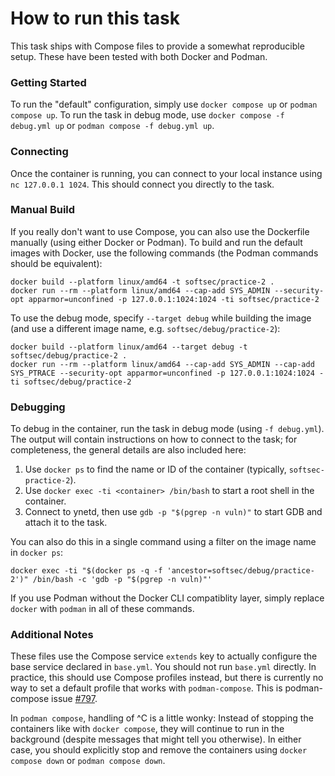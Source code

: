 # How to run this task

This task ships with Compose files to provide a somewhat reproducible setup. These have been tested with both Docker and Podman.

### Getting Started

To run the "default" configuration, simply use `docker compose up` or `podman compose up`.
To run the task in debug mode, use `docker compose -f debug.yml up` or `podman compose -f debug.yml up`.

### Connecting

Once the container is running, you can connect to your local instance using `nc 127.0.0.1 1024`.
This should connect you directly to the task.

### Manual Build

If you really don't want to use Compose, you can also use the Dockerfile manually (using either Docker or Podman).
To build and run the default images with Docker, use the following commands (the Podman commands should be equivalent):

    docker build --platform linux/amd64 -t softsec/practice-2 .
    docker run --rm --platform linux/amd64 --cap-add SYS_ADMIN --security-opt apparmor=unconfined -p 127.0.0.1:1024:1024 -ti softsec/practice-2

To use the debug mode, specify `--target debug` while building the image (and use a different image name, e.g. `softsec/debug/practice-2`):

    docker build --platform linux/amd64 --target debug -t softsec/debug/practice-2 .
    docker run --rm --platform linux/amd64 --cap-add SYS_ADMIN --cap-add SYS_PTRACE --security-opt apparmor=unconfined -p 127.0.0.1:1024:1024 -ti softsec/debug/practice-2

### Debugging

To debug in the container, run the task in debug mode (using `-f debug.yml`).
The output will contain instructions on how to connect to the task; for completeness, the general details are also included here:

 1. Use `docker ps` to find the name or ID of the container (typically, `softsec-practice-2`).
 2. Use `docker exec -ti <container> /bin/bash` to start a root shell in the container.
 3. Connect to ynetd, then use `gdb -p "$(pgrep -n vuln)"` to start GDB and attach it to the task.

You can also do this in a single command using a filter on the image name in `docker ps`:

    docker exec -ti "$(docker ps -q -f 'ancestor=softsec/debug/practice-2')" /bin/bash -c 'gdb -p "$(pgrep -n vuln)"'

If you use Podman without the Docker CLI compatiblity layer, simply replace `docker` with `podman` in all of these commands.

### Additional Notes

These files use the Compose service `extends` key to actually configure the base service declared in `base.yml`.
You should not run `base.yml` directly. In practice, this should use Compose profiles instead, but there
is currently no way to set a default profile that works with `podman-compose`. This is podman-compose issue
[#797](https://github.com/containers/podman-compose/issues/797).

In `podman compose`, handling of ^C is a little wonky: Instead of stopping the containers like with `docker compose`, they
will continue to run in the background (despite messages that might tell you otherwise). In either case, you should explicitly
stop and remove the containers using `docker compose down` or `podman compose down`.
